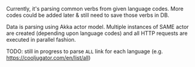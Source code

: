 Currently, it's parsing common verbs from given language codes. More codes could be added later & still need to save those verbs in DB.

Data is parsing using Akka actor model. Multiple instances of SAME actor are created (depending upon language codes) and all HTTP requests are executed in parallel fashion.

TODO: still in progress to parse `ALL` link for each language (e.g. https://cooljugator.com/en/list/all)
